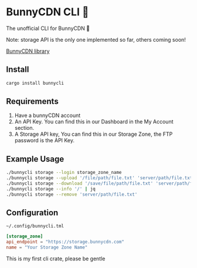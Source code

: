 # BunnyCDN CLI 🐰

The unofficial CLI for BunnyCDN 🐰

Note: storage API is the only one implemented so far, others coming soon! 

[BunnyCDN library](https://github.com/publicarray/bunnycdn)

## Install

```sh
cargo install bunnycli
```

## Requirements

 1. Have a bunnyCDN account
 2. An API Key. You can find this in our Dashboard in the My Account section.
 3. A Storage API key, You can find this in our Storage Zone, the FTP password is the API Key.

## Example Usage
```sh
./bunnycli storage --login storage_zone_name
./bunnycli storage --upload '/file/path/file.txt' 'server/path/file.txt'
./bunnycli storage --download '/save/file/path/file.txt' 'server/path/file.txt'
./bunnycli storage --info '/' | jq
./bunnycli storage --remove 'server/path/file.txt'
```

## Configuration

`~/.config/bunnycli.tml`

```toml
[storage_zone]
api_endpoint = "https://storage.bunnycdn.com"
name = "Your Storage Zone Name"
```

This is my first cli crate, please be gentle
